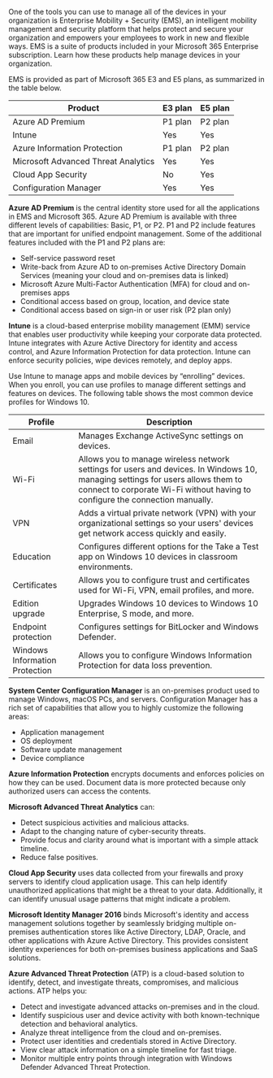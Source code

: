 One of the tools you can use to manage all of the devices in your organization is Enterprise Mobility + Security (EMS), an intelligent mobility management and security platform that helps protect and secure your organization and empowers your employees to work in new and flexible ways. EMS is a suite of products included in your Microsoft 365 Enterprise subscription. Learn how these products help manage devices in your organization.

EMS is provided as part of Microsoft 365 E3 and E5 plans, as summarized in the table below. 

|Product|E3 plan|	E5 plan|
|-|-|-|
|Azure AD Premium|	P1 plan|	P2 plan|
|Intune|Yes|	Yes|
|Azure Information Protection|	P1 plan|	P2 plan|
|Microsoft Advanced Threat Analytics|	Yes|	Yes|
|Cloud App Security|	No|	Yes|
|Configuration Manager|	Yes|	Yes|

**Azure AD Premium** is the central identity store used for all the applications in EMS and Microsoft 365. Azure AD Premium is available with three different levels of capabilities: Basic, P1, or P2. P1 and P2 include features that are important for unified endpoint management. Some of the additional features included with the P1 and P2 plans are:

- Self-service password reset
- Write-back from Azure AD to on-premises Active Directory Domain Services (meaning your cloud and on-premises data is linked)
- Microsoft Azure Multi-Factor Authentication (MFA) for cloud and on-premises apps
- Conditional access based on group, location, and device state
- Conditional access based on sign-in or user risk (P2 plan only)

**Intune** is a cloud-based enterprise mobility management (EMM) service that enables user productivity while keeping your corporate data protected. Intune integrates with Azure Active Directory for identity and access control, and Azure Information Protection for data protection. Intune can enforce security policies, wipe devices remotely, and deploy apps. 

Use Intune to manage apps and mobile devices by “enrolling” devices. When you enroll, you can use profiles to manage different settings and features on devices. The following table shows the most common device profiles for Windows 10.

|Profile|	Description|
|-|-|
|Email|	Manages Exchange ActiveSync settings on devices.|
|Wi-Fi|	Allows you to manage wireless network settings for users and devices. In Windows 10, managing settings for users allows them to connect to corporate Wi-Fi without having to configure the connection manually. |
|VPN|	Adds a virtual private network (VPN) with your organizational settings so your users' devices get network access quickly and easily.|
|Education|Configures different options for the Take a Test app on Windows 10 devices in classroom environments.|
|Certificates|	Allows you to configure trust and certificates used for Wi-Fi, VPN, email profiles, and more.|
|Edition upgrade|	Upgrades Windows 10 devices to Windows 10 Enterprise, S mode, and more.|
|Endpoint protection|	Configures settings for BitLocker and Windows Defender.|
|Windows Information Protection|	Allows you to configure Windows Information Protection for data loss prevention.|

**System Center Configuration Manager** is an on-premises product used to manage Windows, macOS PCs, and servers. Configuration Manager has a rich set of capabilities that allow you to highly customize the following areas:
- Application management 
- OS deployment 
- Software update management 
- Device compliance

**Azure Information Protection** encrypts documents and enforces policies on how they can be used. Document data is more protected because only authorized users can access the contents. 

**Microsoft Advanced Threat Analytics** can: 
- Detect suspicious activities and malicious attacks.
- Adapt to the changing nature of cyber-security threats.
- Provide focus and clarity around what is important with a simple attack timeline.
- Reduce false positives.

**Cloud App Security** uses data collected from your firewalls and proxy servers to identify cloud application usage. This can help identify unauthorized applications that might be a threat to your data. Additionally, it can identify unusual usage patterns that might indicate a problem. 

**Microsoft Identity Manager 2016** binds Microsoft's identity and access management solutions together by seamlessly bridging multiple on-premises authentication stores like Active Directory, LDAP, Oracle, and other applications with Azure Active Directory. This provides consistent identity experiences for both on-premises business applications and SaaS solutions.

**Azure Advanced Threat Protection** (ATP) is a cloud-based solution to identify, detect, and investigate threats, compromises, and malicious actions. ATP helps you: 
- Detect and investigate advanced attacks on-premises and in the cloud.
- Identify suspicious user and device activity with both known-technique detection and behavioral analytics.
- Analyze threat intelligence from the cloud and on-premises.
- Protect user identities and credentials stored in Active Directory.
- View clear attack information on a simple timeline for fast triage.
- Monitor multiple entry points through integration with Windows Defender Advanced Threat Protection.

